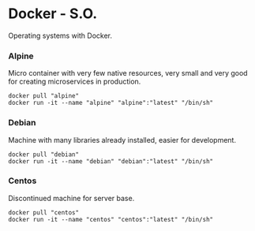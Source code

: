 # Docker - S.O.

Operating systems with Docker.

### Alpine

Micro container with very few native resources, very small and very good for creating microservices in production.

```console
docker pull "alpine"
docker run -it --name "alpine" "alpine":"latest" "/bin/sh"
```

### Debian

Machine with many libraries already installed, easier for development.

```console
docker pull "debian"
docker run -it --name "debian" "debian":"latest" "/bin/sh"
```

### Centos

Discontinued machine for server base.

```console
docker pull "centos"
docker run -it --name "centos" "centos":"latest" "/bin/sh"
```
